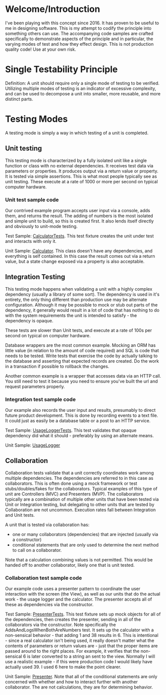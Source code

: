 # Welcome/Introduction

I've been playing with this concept since 2016. It has proven to be useful to me in 
designing software. This is my attempt to codify the principle into something others 
can use. The accompanying code samples are crafted specifically to demonstrate 
aspects of the principle and in particular, the varying modes of test and how
they effect design. This is not production quality code! Use at your own risk.

# Single Testability Principle

Definition: A unit should require only a single mode of testing to be verified. Utilizing multiple modes of testing is an indicator of excessive complexity, and can be used to decompose a unit into smaller, more reusable, and more distinct parts.

# Testing Modes

A testing mode is simply a way in which testing of a unit is completed. 

## Unit testing

This testing mode is characterized by a fully isolated unit like a single function or class with no external dependencies. It 
receives test data via parameters or properties. It produces output via a return value or property. It is tested via simple 
assertions. This is what most people typically see as unit testing. These execute at a rate of 1000 or more per second on typical computer hardware.

### Unit test sample code

Our contrived example program accepts user input via a console, adds them, and returns the result. The adding of numbers is the most isolated and simple unit to build, so this is created first. It also lends itself directly and obviously to unit-mode testing.

Test Sample: [CalculatorTests](https://github.com/mvphelps/SingleTestabilityPrinciple/blob/master/Tests/CalculatorTests.cs). This test fixture creates the unit under test and interacts with only it. 

Unit Sample: [Calculator](https://github.com/mvphelps/SingleTestabilityPrinciple/blob/master/MathApp/Calculator.cs). This class doesn't have any dependencies, and everything is self contained. In this case the result comes out via a return value, but a state change exposed via a property is also acceptable.

## Integration Testing

This testing mode happens when validating a unit with a highly complex dependency (usually a library of some sort). The dependency is used in it's entirety, the only thing different than production use may be alternate configuration. Although it may be possible to mock or stub out parts of the dependency, it generally would result in a lot of code that has nothing to do with the system requirements the unit is intended to satisfy - the dependency is opaque.

These tests are slower than Unit tests, and execute at a rate of 100s per second on typical on computer hardware.

Database wrappers are the most common example. Mocking an ORM has little value (in relation to the amount of code required) and 
SQL is code that needs to be tested. Write tests that exercise the code by actually talking to the database and asserting 
that expected records are created. Do the work in a transaction if possible to rollback the changes. 

Another common example is a wrapper that accesses data via an HTTP call. You still need to test it because you need to ensure
you've built the url and request parameters properly.

### Integration test sample code

Our example also records the user input and results, presumably to direct future product development. This is done by recording events to a text file. It could just as easily be a database table or a post to an HTTP service. 

Test Sample: [UsageLoggerTests](https://github.com/mvphelps/SingleTestabilityPrinciple/blob/master/Tests/UsageLoggerTests.cs). This test validates that opaque dependency did what it should - preferably by using an alternate means.

Unit Sample: [UsageLogger](https://github.com/mvphelps/SingleTestabilityPrinciple/blob/master/MathApp/UsageLogger.cs)


## Collaboration

Collaboration tests validate that a unit correctly coordinates work among multiple dependencies. The dependencies are referred to in this case as collaborators. This is often done using 
a mock framework or test stubs/doubles/fakes for the collaborators. Typical examples of this type of unit are Controllers (MVC) and Presenters 
(MVP). The collaborators typically are a combination of multiple other units that have been tested via Unit or Integration 
testing, but delegating to other units that are tested by Collaboration are not uncommon. Execution rates fall between Integration and Unit tests. 

A unit that is tested via collaboration has:
* one or many collaborators (dependencies) that are injected (usually via a constructor)
* conditional statements that are only used to determine the next method to call on a collaborator.

Note that a calculation combining values is not permitted. This would be handed off to another collaborator, likely one that
is unit tested.

### Collaboration test sample code

Our example code uses a presenter pattern to coordinate the user interaction with the screen (the View), as well as our units that do the actual work - the usage logger and the calculator. The presenter accepts all of these as dependencies via the constructor. 

Test Sample: [PresenterTests](https://github.com/mvphelps/SingleTestabilityPrinciple/blob/master/Tests/PresenterTests.cs). This test fixture sets up mock objects for all of the dependencies, then creates the presenter, sending in all of the collaborators via the constructor. Note specifically the AddsAndLogsWhenBothAreNumbers test. It sets up the calculator with a non-sensical behavior - that adding 1 and 38 results in 6. This is intentional - since a real calculator isn't being used, it really doesn't matter what the contents of parameters or return values are - just that the proper items are passed around to the right places. For example, it verifies that the non-sensical 6 is later converted to a string an sent to the view. Normally I will use a realistic example - if this were production code I would likely have actually used 39. I used 6 here to make the point clearer.

Unit Sample: [Presenter](https://github.com/mvphelps/SingleTestabilityPrinciple/blob/master/MathApp/Presenter.cs). Note that all of the conditional statements are only concerned with whether and how to interact further with another collaborator. The are not calculations, they are for determining behavior.
